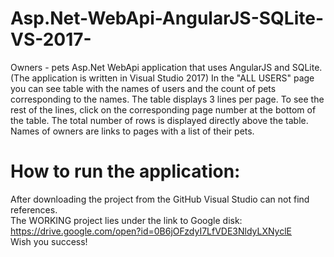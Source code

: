 # Asp.Net-WebApi-AngularJS-SQLite-VS-2017- 
Owners - pets Asp.Net WebApi application that uses AngularJS and SQLite. (The application is written in Visual Studio 2017)
In the "ALL USERS" page you can see table with the names of users and the count of pets corresponding to the names. The table displays 3 lines per page. To see the rest of the lines, click on the corresponding page number at the bottom of the table. The total number of rows is displayed directly above the table.
Names of owners are links to pages with a list of their pets.  
# How to run the application:  
After downloading the project from the GitHub Visual Studio can not find references.  
The WORKING project lies under the link to Google disk:  
https://drive.google.com/open?id=0B6jOFzdyI7LfVDE3NldyLXNyclE  
Wish you success!


